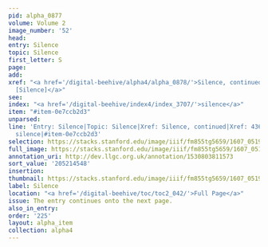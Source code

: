 ```yaml
---
pid: alpha_0877
volume: Volume 2
image_number: '52'
head:
entry: Silence
topic: Silence
first_letter: S
page:
add:
xref: "<a href='/digital-beehive/alpha4/alpha_0878/'>Silence, continued</a>|<a href='/digital-beehive/num2/num_0540/'>436
  [Silence]</a>"
see:
index: "<a href='/digital-beehive/index4/index_3707/'>silence</a>"
item: "#item-0e7ccb2d3"
unparsed:
line: 'Entry: Silence|Topic: Silence|Xref: Silence, continued|Xref: 436 [Silence]|Index:
  silence|#item-0e7ccb2d3'
selection: https://stacks.stanford.edu/image/iiif/fm855tg5659/1607_0519/801,4548,2945,540/full/0/default.jpg
full_image: https://stacks.stanford.edu/image/iiif/fm855tg5659/1607_0519/full/full/0/default.jpg
annotation_uri: http://dev.llgc.org.uk/annotation/1530803811573
sort_value: '205214548'
insertion:
thumbnail: https://stacks.stanford.edu/image/iiif/fm855tg5659/1607_0519/801,4548,600,180/250,/0/default.jpg
label: Silence
location: "<a href='/digital-beehive/toc/toc2_042/'>Full Page</a>"
issue: The entry continues onto the next page.
also_in_entry:
order: '225'
layout: alpha_item
collection: alpha4
---
```

